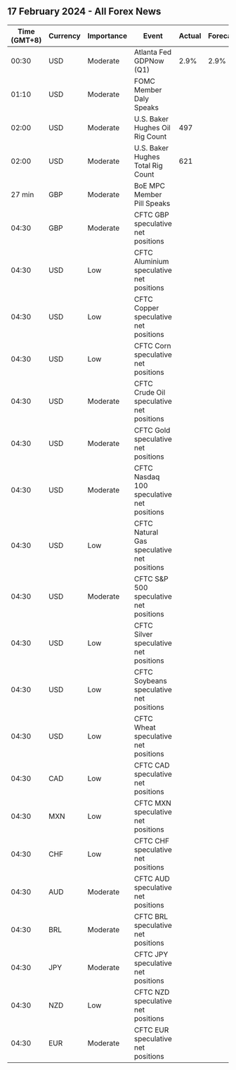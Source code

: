 ## 17 February 2024 - All Forex News

| Time (GMT+8) | Currency | Importance | Event | Actual | Forecast | Previous |
|------|----------|------------|-------|--------|----------|----------|
| 00:30 | USD | Moderate | Atlanta Fed GDPNow (Q1) | 2.9% | 2.9% | 2.9% |
| 01:10 | USD | Moderate | FOMC Member Daly Speaks |  |  |  |
| 02:00 | USD | Moderate | U.S. Baker Hughes Oil Rig Count | 497 |  | 499 |
| 02:00 | USD | Moderate | U.S. Baker Hughes Total Rig Count | 621 |  | 623 |
| 27 min | GBP | Moderate | BoE MPC Member Pill Speaks |  |  |  |
| 04:30 | GBP | Moderate | CFTC GBP speculative net positions |  |  | 34.5K |
| 04:30 | USD | Low | CFTC Aluminium speculative net positions |  |  | 2.9K |
| 04:30 | USD | Low | CFTC Copper speculative net positions |  |  | -13.7K |
| 04:30 | USD | Low | CFTC Corn speculative net positions |  |  | -229.4K |
| 04:30 | USD | Moderate | CFTC Crude Oil speculative net positions |  |  | 161.8K |
| 04:30 | USD | Moderate | CFTC Gold speculative net positions |  |  | 161.7K |
| 04:30 | USD | Moderate | CFTC Nasdaq 100 speculative net positions |  |  | 32.9K |
| 04:30 | USD | Low | CFTC Natural Gas speculative net positions |  |  | -114.2K |
| 04:30 | USD | Moderate | CFTC S&P 500 speculative net positions |  |  | -233.0K |
| 04:30 | USD | Low | CFTC Silver speculative net positions |  |  | 16.9K |
| 04:30 | USD | Low | CFTC Soybeans speculative net positions |  |  | -160.8K |
| 04:30 | USD | Low | CFTC Wheat speculative net positions |  |  | -38.3K |
| 04:30 | CAD | Low | CFTC CAD speculative net positions |  |  | -7.7K |
| 04:30 | MXN | Low | CFTC MXN speculative net positions |  |  | 86.8K |
| 04:30 | CHF | Low | CFTC CHF speculative net positions |  |  | -5.6K |
| 04:30 | AUD | Moderate | CFTC AUD speculative net positions |  |  | -71.8K |
| 04:30 | BRL | Moderate | CFTC BRL speculative net positions |  |  | 19.7K |
| 04:30 | JPY | Moderate | CFTC JPY speculative net positions |  |  | -84.2K |
| 04:30 | NZD | Low | CFTC NZD speculative net positions |  |  | 0.8K |
| 04:30 | EUR | Moderate | CFTC EUR speculative net positions |  |  | 62.2K |
